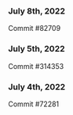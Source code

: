 ### July 8th, 2022

Commit #82709

### July 5th, 2022

Commit #314353


### July 4th, 2022

Commit #72281
